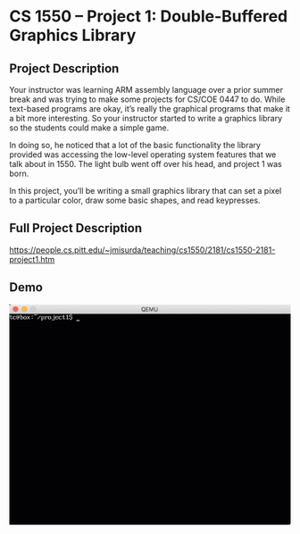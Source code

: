 # CS 1550 – Project 1: Double-Buffered Graphics Library

## Project Description
Your instructor was learning ARM assembly language over a prior summer break and was trying to make some projects for CS/COE 0447 to do. While text-based programs are okay, it’s really the graphical programs that make it a bit more interesting. So your instructor started to write a graphics library so the students could make a simple game.

In doing so, he noticed that a lot of the basic functionality the library provided was accessing the low-level operating system features that we talk about in 1550. The light bulb went off over his head, and project 1 was born.

In this project, you’ll be writing a small graphics library that can set a pixel to a particular color, draw some basic shapes, and read keypresses.

## Full Project Description
https://people.cs.pitt.edu/~jmisurda/teaching/cs1550/2181/cs1550-2181-project1.htm

## Demo
![Demo](demo.gif)
